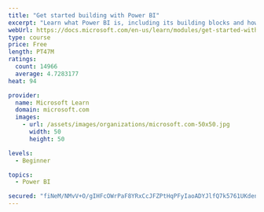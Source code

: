 ```yaml
---
title: "Get started building with Power BI"
excerpt: "Learn what Power BI is, including its building blocks and how they work together."
webUrl: https://docs.microsoft.com/en-us/learn/modules/get-started-with-power-bi/
type: course
price: Free
length: PT47M
ratings:
  count: 14966
  average: 4.7283177
heat: 94

provider:
  name: Microsoft Learn
  domain: microsoft.com
  images:
    - url: /assets/images/organizations/microsoft.com-50x50.jpg
      width: 50
      height: 50

levels:
  - Beginner

topics:
  - Power BI

secured: "fiNeM/NMvV+O/gIHFcOWrPaF8YRxCcJFZPtHqPFyIaoADYJlfQ7k5761UKdenIsLXVUJtEJVtX2MTR5hIJktTEOzgXG7ts5Q3zRucaCiHSnUxGK61imFLV63e6ES858oVgCVcdLqB/gOEDqQY85dtgva71gYVql7hgQPDH1C5BMj5zaCcnoA8OODhMxpTupTi0AWEsl9lnpGz3gsUrf/M8ZfkLCGPUlQoHWdZCgvUqjdz5yezceiFQfqTOckSLHsTj23UXvObinKFdesX2JBpA/F9Yt9GtfB70rtj2EVFTmIa4y3QCxy0VLieSrXtddbllAjCKVbe4Gk+D0LwCbMixlCKe6gUaj7K2/LFPXh2wYVGuO+9O7xk9mZjfragp8A/zf4k5U9VnUuSQCHOcJOuA==;EdNLpRX/+QHGkZ68LT/wBA=="
---
```


